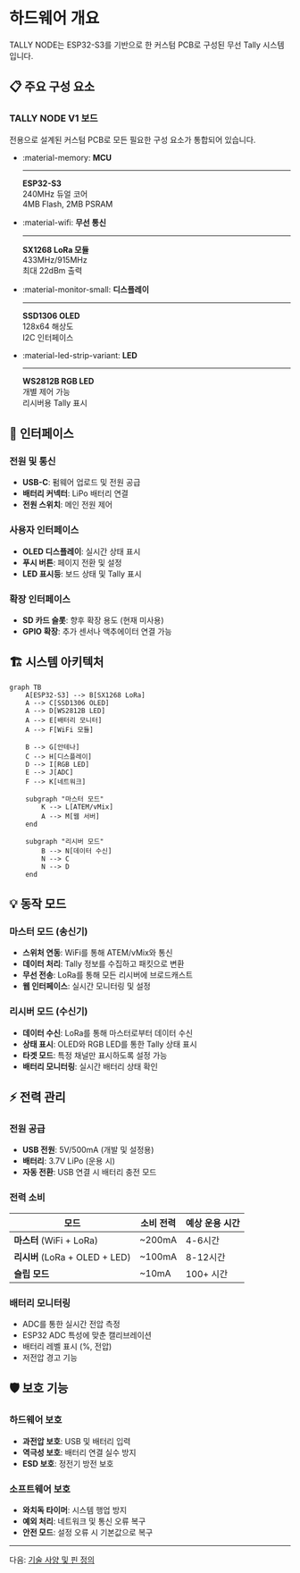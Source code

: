 # 하드웨어 개요

TALLY NODE는 ESP32-S3를 기반으로 한 커스텀 PCB로 구성된 무선 Tally 시스템입니다.

## 📋 주요 구성 요소

### TALLY NODE V1 보드

전용으로 설계된 커스텀 PCB로 모든 필요한 구성 요소가 통합되어 있습니다.

<div class="grid cards" markdown>

-   :material-memory: **MCU**

    ---

    **ESP32-S3**  
    240MHz 듀얼 코어  
    4MB Flash, 2MB PSRAM

-   :material-wifi: **무선 통신**

    ---

    **SX1268 LoRa 모듈**  
    433MHz/915MHz  
    최대 22dBm 출력

-   :material-monitor-small: **디스플레이**

    ---

    **SSD1306 OLED**  
    128x64 해상도  
    I2C 인터페이스

-   :material-led-strip-variant: **LED**

    ---

    **WS2812B RGB LED**  
    개별 제어 가능  
    리시버용 Tally 표시

</div>

## 🔌 인터페이스

### 전원 및 통신
- **USB-C**: 펌웨어 업로드 및 전원 공급
- **배터리 커넥터**: LiPo 배터리 연결
- **전원 스위치**: 메인 전원 제어

### 사용자 인터페이스
- **OLED 디스플레이**: 실시간 상태 표시
- **푸시 버튼**: 페이지 전환 및 설정
- **LED 표시등**: 보드 상태 및 Tally 표시

### 확장 인터페이스
- **SD 카드 슬롯**: 향후 확장 용도 (현재 미사용)
- **GPIO 확장**: 추가 센서나 액추에이터 연결 가능

## 🏗️ 시스템 아키텍처

```mermaid
graph TB
    A[ESP32-S3] --> B[SX1268 LoRa]
    A --> C[SSD1306 OLED]
    A --> D[WS2812B LED]
    A --> E[배터리 모니터]
    A --> F[WiFi 모듈]
    
    B --> G[안테나]
    C --> H[디스플레이]
    D --> I[RGB LED]
    E --> J[ADC]
    F --> K[네트워크]
    
    subgraph "마스터 모드"
        K --> L[ATEM/vMix]
        A --> M[웹 서버]
    end
    
    subgraph "리시버 모드"
        B --> N[데이터 수신]
        N --> C
        N --> D
    end
```

## 💡 동작 모드

### 마스터 모드 (송신기)
- **스위처 연동**: WiFi를 통해 ATEM/vMix와 통신
- **데이터 처리**: Tally 정보를 수집하고 패킷으로 변환
- **무선 전송**: LoRa를 통해 모든 리시버에 브로드캐스트
- **웹 인터페이스**: 실시간 모니터링 및 설정

### 리시버 모드 (수신기)
- **데이터 수신**: LoRa를 통해 마스터로부터 데이터 수신
- **상태 표시**: OLED와 RGB LED를 통한 Tally 상태 표시
- **타겟 모드**: 특정 채널만 표시하도록 설정 가능
- **배터리 모니터링**: 실시간 배터리 상태 확인

## ⚡ 전력 관리

### 전원 공급
- **USB 전원**: 5V/500mA (개발 및 설정용)
- **배터리**: 3.7V LiPo (운용 시)
- **자동 전환**: USB 연결 시 배터리 충전 모드

### 전력 소비
| 모드 | 소비 전력 | 예상 운용 시간 |
|------|----------|---------------|
| **마스터** (WiFi + LoRa) | ~200mA | 4-6시간 |
| **리시버** (LoRa + OLED + LED) | ~100mA | 8-12시간 |
| **슬립 모드** | ~10mA | 100+ 시간 |

### 배터리 모니터링
- ADC를 통한 실시간 전압 측정
- ESP32 ADC 특성에 맞춘 캘리브레이션
- 배터리 레벨 표시 (%, 전압)
- 저전압 경고 기능

## 🛡️ 보호 기능

### 하드웨어 보호
- **과전압 보호**: USB 및 배터리 입력
- **역극성 보호**: 배터리 연결 실수 방지
- **ESD 보호**: 정전기 방전 보호

### 소프트웨어 보호
- **와치독 타이머**: 시스템 행업 방지
- **예외 처리**: 네트워크 및 통신 오류 복구
- **안전 모드**: 설정 오류 시 기본값으로 복구

---

다음: [기술 사양 및 핀 정의](specifications.md)
